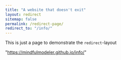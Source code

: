 ```yaml
---
title: "A website that doesn't exit"
layout: redirect
sitemap: false
permalink: /redirect-page/
redirect_to: "/info/"
---
```

This is just a page to demonstrate the `redirect`-layout

"https://mindfulmodeler.github.io/info/"